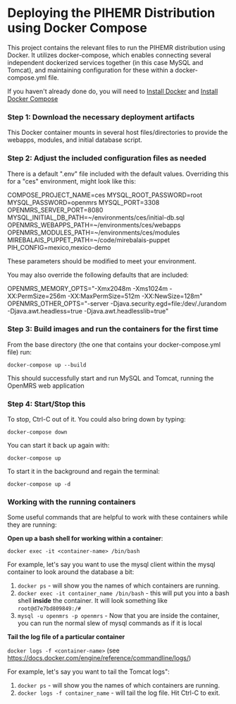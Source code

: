 # Deploying the PIHEMR Distribution using Docker Compose

This project contains the relevant files to run the PIHEMR distribution using Docker.  It utilizes docker-compose, which enables connecting several independent
dockerized services together (in this case MySQL and Tomcat), and maintaining configuration for these within a docker-compose.yml file.

If you haven't already done do, you will need to [Install Docker](https://docs.docker.com/) and [Install Docker Compose](https://docs.docker.com/compose/)

### Step 1:  Download the necessary deployment artifacts

This Docker container mounts in several host files/directories to provide the webapps, modules, and initial database script.

### Step 2:  Adjust the included configuration files as needed

There is a default ".env" file included with the default values.  Overriding this for a "ces" environment, might look like this:

COMPOSE_PROJECT_NAME=ces
MYSQL_ROOT_PASSWORD=root
MYSQL_PASSWORD=openmrs
MYSQL_PORT=3308
OPENMRS_SERVER_PORT=8080
MYSQL_INITIAL_DB_PATH=~/environments/ces/initial-db.sql
OPENMRS_WEBAPPS_PATH=~/environments/ces/webapps
OPENMRS_MODULES_PATH=~/environments/ces/modules
MIREBALAIS_PUPPET_PATH=~/code/mirebalais-puppet
PIH_CONFIG=mexico,mexico-demo

These parameters should be modified to meet your environment.

You may also override the following defaults that are included:

OPENMRS_MEMORY_OPTS="-Xmx2048m -Xms1024m -XX:PermSize=256m -XX:MaxPermSize=512m -XX:NewSize=128m"
OPENMRS_OTHER_OPTS="-server -Djava.security.egd=file:/dev/./urandom -Djava.awt.headless=true -Djava.awt.headlesslib=true"

### Step 3:  Build images and run the containers for the first time

From the base directory (the one that contains your docker-compose.yml file) run:

`docker-compose up --build`

This should successfully start and run MySQL and Tomcat, running the OpenMRS web application

### Step 4:  Start/Stop this

To stop, Ctrl-C out of it.  You could also bring down by typing:

`docker-compose down`

You can start it back up again with:

`docker-compose up`

To start it in the background and regain the terminal:

`docker-compose up -d`


### Working with the running containers

Some useful commands that are helpful to work with these containers while they are running:

**Open up a bash shell for working within a container**: 

`docker exec -it <container-name> /bin/bash`

For example, let's say you want to use the mysql client within the mysql container to look around the database a bit:

1. `docker ps` - will show you the names of which containers are running.
2. `docker exec -it container_name /bin/bash` - this will put you into a bash shell __inside__ the container.  It will look something like `root@d7e7bd809849:/#`
3. `mysql -u openmrs -p openmrs` - Now that you are inside the container, you can run the normal slew of mysql commands as if it is local

**Tail the log file of a particular container**

`docker logs -f <container-name>` (see https://docs.docker.com/engine/reference/commandline/logs/)

For example, let's say you want to tail the Tomcat logs":

1. `docker ps` - will show you the names of which containers are running.
2. `docker logs -f container_name` - will tail the log file.  Hit Ctrl-C to exit.
